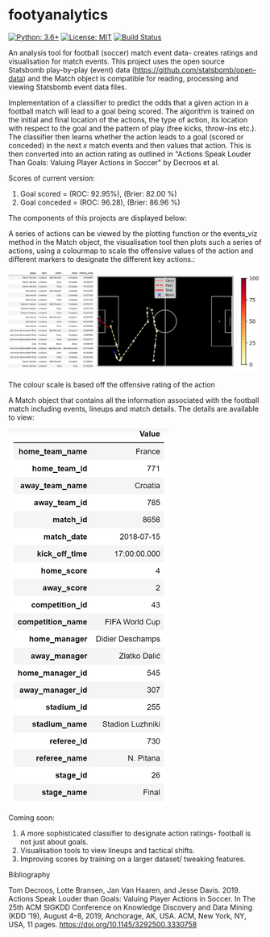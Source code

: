 # footyanalytics
[![Python: 3.6+](https://img.shields.io/badge/Python-3.6+-blue.svg)](https://pypi.org/project/socceraction)
[![License: MIT](https://img.shields.io/badge/License-MIT-green.svg)](https://en.wikipedia.org/wiki/MIT_License)
[![Build Status](https://travis-ci.org/ML-KULeuven/socceraction.svg?branch=master)](https://travis-ci.org/ML-KULeuven/socceraction)

An analysis tool for football (soccer) match event data- creates ratings and visualisation for match events. This project uses the open source Statsbomb play-by-play (event) data (https://github.com/statsbomb/open-data) and the Match object is compatible for reading, processing and viewing Statsbomb event data files.

Implementation of a classifier to predict the odds that a given action in a football match will lead to a goal being scored. The algorithm is trained on the initial and final location of the actions, the type of action, its location with respect to the goal and the pattern of play (free kicks, throw-ins etc.). The classifier then learns whether the action leads to a goal (scored or conceded) in the next *x* match events and then values that action. This is then converted into an action rating as outlined in "Actions Speak Louder Than Goals: Valuing Player Actions in Soccer" by Decroos et al.

Scores of current version:
1. Goal scored = (ROC: 92.95%), (Brier: 82.00 %)
2. Goal conceded = (ROC: 96.28), (Brier: 86.96 %)


The components of this projects are displayed below:

A series of actions can be viewed by the plotting function or the events_viz method in the Match object, the visualisation tool then plots such a series of actions, using a colourmap to scale the offensive values of the action and different markers to designate the different key actions.:

![Gerrard's famous goal against AC Milan in 2005](images/gerrard.png)

The colour scale is based off the offensive rating of the action

A Match object that contains all the information associated with the football match including events, lineups and match details. The details are available to view:

![Match Information](images/matchinfo.png)

Coming soon:

1. A more sophisticated classifier to designate action ratings- football is not just about goals.
2. Visualisation tools to view lineups and tactical shifts.
3. Improving scores by training on a larger dataset/ tweaking features.

Bibliography

Tom Decroos, Lotte Bransen, Jan Van Haaren, and Jesse Davis. 2019. Actions
Speak Louder than Goals: Valuing Player Actions in Soccer. In The 25th ACM
SIGKDD Conference on Knowledge Discovery and Data Mining (KDD ’19),
August 4–8, 2019, Anchorage, AK, USA. ACM, New York, NY, USA, 11 pages.
https://doi.org/10.1145/3292500.3330758




